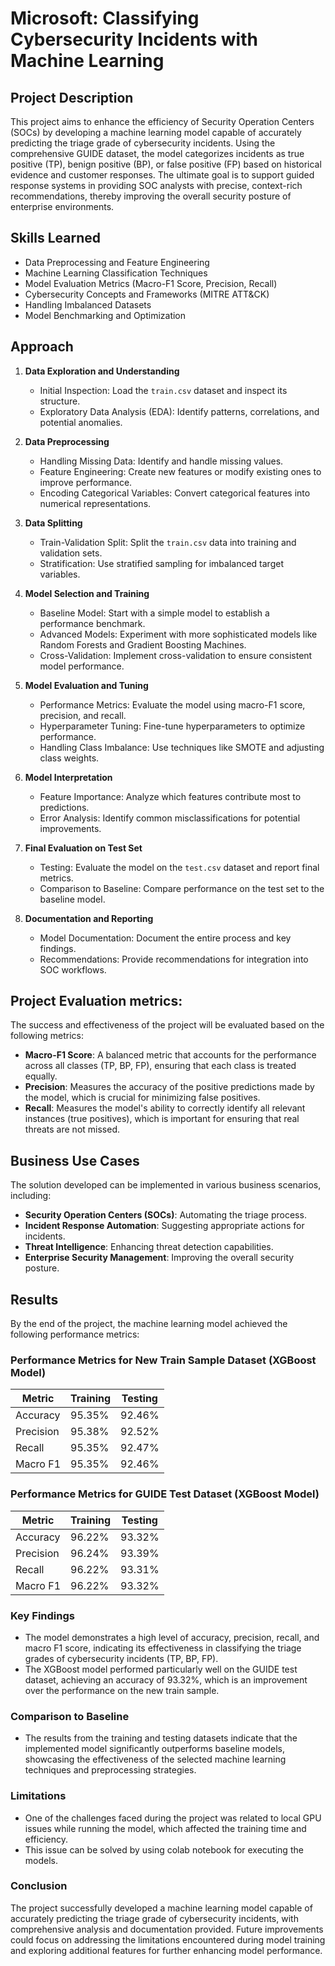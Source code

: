 # Microsoft: Classifying Cybersecurity Incidents with Machine Learning

## Project Description
This project aims to enhance the efficiency of Security Operation Centers (SOCs) by developing a machine learning model capable of accurately predicting the triage grade of cybersecurity incidents. Using the comprehensive GUIDE dataset, the model categorizes incidents as true positive (TP), benign positive (BP), or false positive (FP) based on historical evidence and customer responses. The ultimate goal is to support guided response systems in providing SOC analysts with precise, context-rich recommendations, thereby improving the overall security posture of enterprise environments.

## Skills Learned
- Data Preprocessing and Feature Engineering
- Machine Learning Classification Techniques
- Model Evaluation Metrics (Macro-F1 Score, Precision, Recall)
- Cybersecurity Concepts and Frameworks (MITRE ATT&CK)
- Handling Imbalanced Datasets
- Model Benchmarking and Optimization

## Approach
1. **Data Exploration and Understanding**
   - Initial Inspection: Load the `train.csv` dataset and inspect its structure.
   - Exploratory Data Analysis (EDA): Identify patterns, correlations, and potential anomalies.

2. **Data Preprocessing**
   - Handling Missing Data: Identify and handle missing values.
   - Feature Engineering: Create new features or modify existing ones to improve performance.
   - Encoding Categorical Variables: Convert categorical features into numerical representations.

3. **Data Splitting**
   - Train-Validation Split: Split the `train.csv` data into training and validation sets.
   - Stratification: Use stratified sampling for imbalanced target variables.

4. **Model Selection and Training**
   - Baseline Model: Start with a simple model to establish a performance benchmark.
   - Advanced Models: Experiment with more sophisticated models like Random Forests and Gradient Boosting Machines.
   - Cross-Validation: Implement cross-validation to ensure consistent model performance.

5. **Model Evaluation and Tuning**
   - Performance Metrics: Evaluate the model using macro-F1 score, precision, and recall.
   - Hyperparameter Tuning: Fine-tune hyperparameters to optimize performance.
   - Handling Class Imbalance: Use techniques like SMOTE and adjusting class weights.

6. **Model Interpretation**
   - Feature Importance: Analyze which features contribute most to predictions.
   - Error Analysis: Identify common misclassifications for potential improvements.

7. **Final Evaluation on Test Set**
   - Testing: Evaluate the model on the `test.csv` dataset and report final metrics.
   - Comparison to Baseline: Compare performance on the test set to the baseline model.

8. **Documentation and Reporting**
   - Model Documentation: Document the entire process and key findings.
   - Recommendations: Provide recommendations for integration into SOC workflows.
  
## Project Evaluation metrics:
The success and effectiveness of the project will be evaluated based on the following
metrics:
- **Macro-F1 Score**: A balanced metric that accounts for the performance across
 all classes (TP, BP, FP), ensuring that each class is treated equally.
- **Precision**: Measures the accuracy of the positive predictions made by the
 model, which is crucial for minimizing false positives.
- **Recall**: Measures the model's ability to correctly identify all relevant instances
 (true positives), which is important for ensuring that real threats are not missed.

## Business Use Cases
The solution developed can be implemented in various business scenarios, including:
- **Security Operation Centers (SOCs)**: Automating the triage process.
- **Incident Response Automation**: Suggesting appropriate actions for incidents.
- **Threat Intelligence**: Enhancing threat detection capabilities.
- **Enterprise Security Management**: Improving the overall security posture.

## Results

By the end of the project, the machine learning model achieved the following performance metrics:

### Performance Metrics for New Train Sample Dataset (XGBoost Model)

| Metric       | Training       | Testing        |
|--------------|----------------|----------------|
| Accuracy     | 95.35%         | 92.46%         |
| Precision    | 95.38%         | 92.52%         |
| Recall       | 95.35%         | 92.47%         |
| Macro F1     | 95.35%         | 92.46%         |

### Performance Metrics for GUIDE Test Dataset (XGBoost Model)

| Metric       | Training       | Testing        |
|--------------|----------------|----------------|
| Accuracy     | 96.22%         | 93.32%         |
| Precision    | 96.24%         | 93.39%         |
| Recall       | 96.22%         | 93.31%         |
| Macro F1     | 96.22%         | 93.32%         |

### Key Findings
- The model demonstrates a high level of accuracy, precision, recall, and macro F1 score, indicating its effectiveness in classifying the triage grades of cybersecurity incidents (TP, BP, FP).
- The XGBoost model performed particularly well on the GUIDE test dataset, achieving an accuracy of 93.32%, which is an improvement over the performance on the new train sample.

### Comparison to Baseline
- The results from the training and testing datasets indicate that the implemented model significantly outperforms baseline models, showcasing the effectiveness of the selected machine learning techniques and preprocessing strategies.

### Limitations
- One of the challenges faced during the project was related to local GPU issues while running the model, which affected the training time and efficiency.
- This issue can be solved by using colab notebook for executing the models.
 
### Conclusion
The project successfully developed a machine learning model capable of accurately predicting the triage grade of cybersecurity incidents, with comprehensive analysis and documentation provided. Future improvements could focus on addressing the limitations encountered during model training and exploring additional features for further enhancing model performance.
